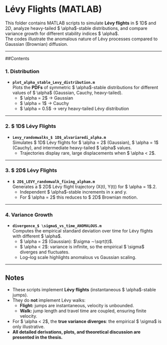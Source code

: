 # Lévy Flights (MATLAB)

This folder contains MATLAB scripts to simulate **Lévy flights** in $ 1D$ and $2D$, analyze heavy-tailed $ \alpha$-stable distributions, and compare variance growth for different stability indices $ \alpha$.  
The codes illustrate the anomalous nature of Lévy processes compared to Gaussian (Brownian) diffusion.

---

##Contents

### 1. Distribution
- **`plot_alpha_stable_Levy_distribution.m`**  
  Plots the **PDFs** of symmetric $ \alpha$-stable distributions for different values of $ \alpha$ (Gaussian, Cauchy, heavy-tailed).  
  - $ \alpha = 2$ → Gaussian  
  - $ \alpha = 1$ → Cauchy  
  - $ \alpha = 0.5$ → very heavy-tailed Lévy distribution

---

### 2. $ 1D$ Lévy Flights
- **`Levy_randomwalks_$ 1D$_alvariaredi_alpha.m`**  
  Simulates $ 1D$ Lévy flights for $ \alpha = 2$ (Gaussian), $ \alpha = 1$ (Cauchy), and intermediate heavy-tailed $ \alpha$ values.  
  - Trajectories display rare, large displacements when $ \alpha  < 2$.  

---

### 3. $ 2D$ Lévy Flights
- **`$ 2D$_LEVY_randomwalk_fixing_alpham.m`**  
  Generates a $ 2D$ Lévy flight trajectory (X(t), Y(t)) for $ \alpha = 1$.2.  
  - Independent $ \alpha$-stable increments in x and y.  
  - For $ \alpha = 2$ this reduces to $ 2D$ Brownian motion.  

---

### 4. Variance Growth
- **`divergence_$ \sigma$_vs_time_ANOMALOUS.m`**  
  Computes the empirical standard deviation over time for Lévy flights with different $ \alpha$.  
  - $ \alpha = 2$ (Gaussian): $\sigma ∼\sqrt(t)$.  
  - $ \alpha  < 2$: variance is infinite, so the empirical $ \sigma$ diverges and fluctuates.  
  - Log–log scale highlights anomalous vs Gaussian scaling.  

---

## Notes

- These scripts implement **Lévy flights** (instantaneous $ \alpha$-stable jumps).  
- They do **not** implement Lévy walks:  
  - **Flight:** jumps are instantaneous, velocity is unbounded.  
  - **Walk:** jump length and travel time are coupled, ensuring finite velocity.  
- For $ \alpha  < 2$, the **true variance diverges**: the empirical $ \sigma$ is only illustrative.  
- **All detailed derivations, plots, and theoretical discussion are presented in the thesis.**
